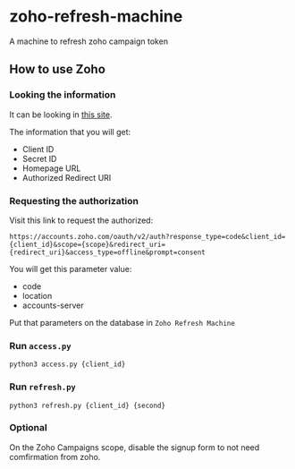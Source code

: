 # zoho-refresh-machine
A machine to refresh zoho campaign token

## How to use Zoho

### Looking the information

It can be looking in [this site](https://api-console.zoho.com/).

The information that you will get:
- Client ID
- Secret ID
- Homepage URL
- Authorized Redirect URI

### Requesting the authorization

Visit this link to request the authorized:

    https://accounts.zoho.com/oauth/v2/auth?response_type=code&client_id={client_id}&scope={scope}&redirect_uri={redirect_uri}&access_type=offline&prompt=consent

You will get this parameter value:
- code
- location
- accounts-server

Put that parameters on the database in `Zoho Refresh Machine`

### Run `access.py`

    python3 access.py {client_id}

### Run `refresh.py`

    python3 refresh.py {client_id} {second}

### Optional

On the Zoho Campaigns scope, disable the signup form to not need comfirmation from zoho.